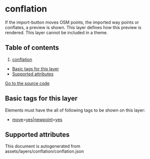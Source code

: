 

 conflation 
============





If the import-button moves OSM points, the imported way points or conflates, a preview is shown. This layer defines how this preview is rendered. This layer cannot be included in a theme.




## Table of contents

1. [conflation](#conflation)
  - [Basic tags for this layer](#basic-tags-for-this-layer)
  - [Supported attributes](#supported-attributes)








[Go to the source code](../assets/layers/conflation/conflation.json)



 Basic tags for this layer 
---------------------------



Elements must have the all of following tags to be shown on this layer:



  - <a href='https://wiki.openstreetmap.org/wiki/Key:move' target='_blank'>move</a>=<a href='https://wiki.openstreetmap.org/wiki/Tag:move%3Dyes' target='_blank'>yes</a>|<a href='https://wiki.openstreetmap.org/wiki/Key:newpoint' target='_blank'>newpoint</a>=<a href='https://wiki.openstreetmap.org/wiki/Tag:newpoint%3Dyes' target='_blank'>yes</a>




 Supported attributes 
----------------------

 

This document is autogenerated from assets/layers/conflation/conflation.json